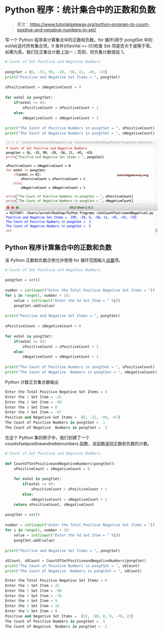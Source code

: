 # Python 程序：统计集合中的正数和负数

> 原文：<https://www.tutorialgateway.org/python-program-to-count-positive-and-negative-numbers-in-set/>

写一个 Python 程序来计算集合中的正数和负数。for 循环(用于 pongtSet 中的 eoVal)迭代所有集合项。if 条件(if(eoVal >= 0))检查 Set 项是否大于或等于零。如果为真，我们在正集合计数上加一；否则，将负集计数值加 1。

```py
# Count of Set Positive and Negative Numbers

pongtSet = {6, -33, 99, -28, -56, 11, -45, -43}
print("Positive and Negative Set Items = ", pongtSet)

sPositiveCount = sNegativeCount = 0

for eoVal in pongtSet:
    if(eoVal >= 0):
        sPositiveCount = sPositiveCount + 1
    else:
        sNegativeCount = sNegativeCount + 1

print("The Count of Positive Numbers in pongtSet = ", sPositiveCount)
print("The Count of Negative Numbers in pongtSet = ", sNegativeCount)
```

![Python Program to Count Positive and Negative in Set 1](img/95c635a9384aa53170c597f4f3c53432.png)

## Python 程序计算集合中的正数和负数

该 Python 正数和负数示例允许使用 for 循环范围输入[设置](https://www.tutorialgateway.org/python-set/)项。

```py
# Count of Set Positive and Negative Numbers

pongtSet = set()

number = int(input("Enter the Total Positive Negative Set Items = "))
for i in range(1, number + 1):
    value = int(input("Enter the %d Set Item = " %i))
    pongtSet.add(value)

print("Positive and Negative Set Items = ", pongtSet)

sPositiveCount = sNegativeCount = 0

for eoVal in pongtSet:
    if(eoVal >= 0):
        sPositiveCount = sPositiveCount + 1
    else:
        sNegativeCount = sNegativeCount + 1

print("The Count of Positive Numbers in pongtSet = ", sPositiveCount)
print("The Count of Negative  Numbers in pongtSet = ", sNegativeCount)
```

Python 计数正负集合数输出

```py
Enter the Total Positive Negative Set Items = 4
Enter the 1 Set Item = -22
Enter the 2 Set Item = -99
Enter the 3 Set Item = 8
Enter the 4 Set Item = -67
Positive and Negative Set Items =  {8, -22, -99, -67}
The Count of Positive Numbers in pongtSet =  1
The Count of Negative  Numbers in pongtSet =  3
```

在这个 Python 集的例子中，我们创建了一个 countofsetpositiveandneblenumbers 函数，该函数返回正数和负数的计数。

```py
# Count of Set Positive and Negative Numbers

def CountOfSetPositiveandNegativeNumbers(pongtSet):
    sPositiveCount = sNegativeCount = 0

    for eoVal in pongtSet:
        if(eoVal >= 0):
            sPositiveCount = sPositiveCount + 1
        else:
            sNegativeCount = sNegativeCount + 1
    return sPositiveCount, sNegativeCount

pongtSet = set()

number = int(input("Enter the Total Positive Negative Set Items = "))
for i in range(1, number + 1):
    value = int(input("Enter the %d Set Item = " %i))
    pongtSet.add(value)

print("Positive and Negative Set Items = ", pongtSet)

sECount, sOCount = CountOfSetPositiveandNegativeNumbers(pongtSet)
print("The Count of Positive Numbers in pongtSet = ", sECount)
print("The Count of Negative  Numbers in pongtSet = ", sOCount)
```

```py
Enter the Total Positive Negative Set Items = 6
Enter the 1 Set Item = 22
Enter the 2 Set Item = -90
Enter the 3 Set Item = -78
Enter the 4 Set Item = 9
Enter the 5 Set Item = 32
Enter the 6 Set Item = 8
Positive and Negative Set Items =  {32, -90, 8, 9, -78, 22}
The Count of Positive Numbers in pongtSet =  4
The Count of Negative  Numbers in pongtSet =  2
```